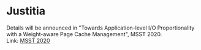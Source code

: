 # Justitia
Details will be announced in "Towards Application-level I/O Proportionality with a Weight-aware Page Cache Management", MSST 2020.  
Link: [MSST 2020](https://storageconference.us/)
